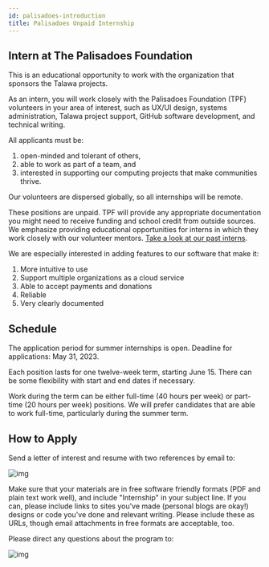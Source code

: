 ```yaml
---
id: palisadoes-introduction
title: Palisadoes Unpaid Internship
---
```


## Intern at The Palisadoes Foundation

This is an educational opportunity to work with the organization that sponsors the Talawa projects.

As an intern, you will work closely with the Palisadoes Foundation (TPF) volunteers in your area of interest, such as UX/UI design, systems administration, Talawa project support, GitHub software development, and technical writing.

All applicants must be:

1. open-minded and tolerant of others,
1. able to work as part of a team, and
1. interested in supporting our computing projects that make communities thrive.

Our volunteers are dispersed globally, so all internships will be remote.

These positions are unpaid. TPF will provide any appropriate documentation you might need to receive funding and school credit from outside sources. We emphasize providing educational opportunities for interns in which they work closely with our volunteer mentors. [Take a look at our past interns](https://www.palisadoes.org).

We are especially interested in adding features to our software that make it:

1. More intuitive to use
1. Support multiple organizations as a cloud service
1. Able to accept payments and donations
1. Reliable
1. Very clearly documented

## Schedule

The application period for summer internships is open. Deadline for applications: May 31, 2023.

Each position lasts for one twelve-week term, starting June 15. There can be some flexibility with start and end dates if necessary.

Work during the term can be either full-time (40 hours per week) or part-time (20 hours per week) positions. We will prefer candidates that are able to work full-time, particularly during the summer term.

## How to Apply

Send a letter of interest and resume with two references by email to:

![img](/img/email/submissions.png)

Make sure that your materials are in free software friendly formats (PDF and plain text work well), and include "Internship" in your subject line. If you can, please include links to sites you've made (personal blogs are okay!) designs or code you've done and relevant writing. Please include these as URLs, though email attachments in free formats are acceptable, too.

Please direct any questions about the program to:

![img](/img/email/info.png)
